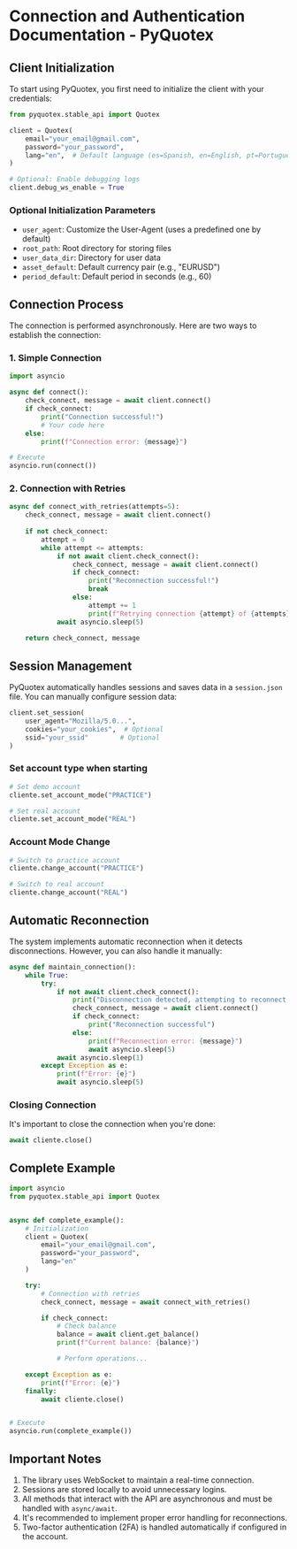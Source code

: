# Connection and Authentication Documentation - PyQuotex

## Client Initialization

To start using PyQuotex, you first need to initialize the client with your credentials:

```python
from pyquotex.stable_api import Quotex

client = Quotex(
    email="your_email@gmail.com",
    password="your_password",
    lang="en",  # Default language (es=Spanish, en=English, pt=Portuguese)
)

# Optional: Enable debugging logs
client.debug_ws_enable = True
```

### Optional Initialization Parameters

- `user_agent`: Customize the User-Agent (uses a predefined one by default)
- `root_path`: Root directory for storing files
- `user_data_dir`: Directory for user data
- `asset_default`: Default currency pair (e.g., "EURUSD")
- `period_default`: Default period in seconds (e.g., 60)

## Connection Process

The connection is performed asynchronously. Here are two ways to establish the connection:

### 1. Simple Connection

```python
import asyncio

async def connect():
    check_connect, message = await client.connect()
    if check_connect:
        print("Connection successful!")
        # Your code here
    else:
        print(f"Connection error: {message}")

# Execute
asyncio.run(connect())
```

### 2. Connection with Retries

```python
async def connect_with_retries(attempts=5):
    check_connect, message = await client.connect()
    
    if not check_connect:
        attempt = 0
        while attempt <= attempts:
            if not await client.check_connect():
                check_connect, message = await client.connect()
                if check_connect:
                    print("Reconnection successful!")
                    break
                else:
                    attempt += 1
                    print(f"Retrying connection {attempt} of {attempts}")
            await asyncio.sleep(5)
    
    return check_connect, message
```

## Session Management

PyQuotex automatically handles sessions and saves data in a `session.json` file. You can manually configure session data:

```python
client.set_session(
    user_agent="Mozilla/5.0...", 
    cookies="your_cookies",  # Optional
    ssid="your_ssid"        # Optional
)
```

### Set account type when starting

```python
# Set demo account
cliente.set_account_mode("PRACTICE")

# Set real account
cliente.set_account_mode("REAL")
```

### Account Mode Change

```python
# Switch to practice account
cliente.change_account("PRACTICE")

# Switch to real account
cliente.change_account("REAL")
```

## Automatic Reconnection

The system implements automatic reconnection when it detects disconnections. However, you can also handle it manually:

```python
async def maintain_connection():
    while True:
        try:
            if not await client.check_connect():
                print("Disconnection detected, attempting to reconnect...")
                check_connect, message = await client.connect()
                if check_connect:
                    print("Reconnection successful")
                else:
                    print(f"Reconnection error: {message}")
                    await asyncio.sleep(5)
            await asyncio.sleep(1)
        except Exception as e:
            print(f"Error: {e}")
            await asyncio.sleep(5)
```

### Closing Connection

It's important to close the connection when you're done:

```python
await cliente.close()
```

## Complete Example

```python
import asyncio
from pyquotex.stable_api import Quotex


async def complete_example():
    # Initialization
    client = Quotex(
        email="your_email@gmail.com",
        password="your_password",
        lang="en"
    )

    try:
        # Connection with retries
        check_connect, message = await connect_with_retries()

        if check_connect:
            # Check balance
            balance = await client.get_balance()
            print(f"Current balance: {balance}")

            # Perform operations...

    except Exception as e:
        print(f"Error: {e}")
    finally:
        await cliente.close()


# Execute
asyncio.run(complete_example())
```

## Important Notes

1. The library uses WebSocket to maintain a real-time connection.
2. Sessions are stored locally to avoid unnecessary logins.
3. All methods that interact with the API are asynchronous and must be handled with `async/await`.
4. It's recommended to implement proper error handling for reconnections.
5. Two-factor authentication (2FA) is handled automatically if configured in the account.